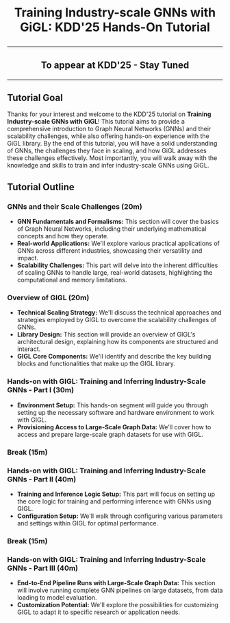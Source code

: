 # <p align="center"> Training Industry-scale GNNs with GiGL: KDD'25 Hands-On Tutorial </p>

---
## <p align="center">**To appear at KDD'25 - Stay Tuned**</p>

---

## Tutorial Goal
Thanks for your interest and welcome to the KDD'25 tutorial on **Training Industry-scale GNNs with GiGL**!
This tutorial aims to provide a comprehensive introduction to Graph Neural Networks (GNNs) and their scalability challenges,
while also offering hands-on experience with the GiGL library.
By the end of this tutorial, you will have a solid understanding of GNNs,
the challenges they face in scaling, and how GiGL addresses these challenges effectively.
Most importantly, you will walk away with the knowledge and skills to train and infer industry-scale GNNs using GiGL.


## Tutorial Outline
### GNNs and their Scale Challenges (20m)
* **GNN Fundamentals and Formalisms:** This section will cover the basics of Graph Neural Networks, including their underlying mathematical concepts and how they operate.
* **Real-world Applications:** We'll explore various practical applications of GNNs across different industries, showcasing their versatility and impact.
* **Scalability Challenges:** This part will delve into the inherent difficulties of scaling GNNs to handle large, real-world datasets, highlighting the computational and memory limitations.

### Overview of GIGL (20m)
* **Technical Scaling Strategy:** We'll discuss the technical approaches and strategies employed by GIGL to overcome the scalability challenges of GNNs.
* **Library Design:** This section will provide an overview of GIGL's architectural design, explaining how its components are structured and interact.
* **GIGL Core Components:** We'll identify and describe the key building blocks and functionalities that make up the GIGL library.

### **Hands-on with GIGL**: Training and Inferring Industry-Scale GNNs - Part I (30m)
* **Environment Setup:** This hands-on segment will guide you through setting up the necessary software and hardware environment to work with GIGL.
* **Provisioning Access to Large-Scale Graph Data:** We'll cover how to access and prepare large-scale graph datasets for use with GIGL.

### **Break** (15m)

### **Hands-on with GIGL**: Training and Inferring Industry-Scale GNNs - Part II (40m)
* **Training and Inference Logic Setup:** This part will focus on setting up the core logic for training and performing inference with GNNs using GIGL.
* **Configuration Setup:** We'll walk through configuring various parameters and settings within GIGL for optimal performance.

### **Break** (15m)

### **Hands-on with GIGL**: Training and Inferring Industry-Scale GNNs - Part III (40m)
* **End-to-End Pipeline Runs with Large-Scale Graph Data:** This section will involve running complete GNN pipelines on large datasets, from data loading to model evaluation.
* **Customization Potential:** We'll explore the possibilities for customizing GIGL to adapt it to specific research or application needs.

